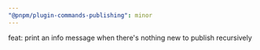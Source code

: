 ```yaml
---
"@pnpm/plugin-commands-publishing": minor
---
```


feat: print an info message when there's nothing new to publish recursively
